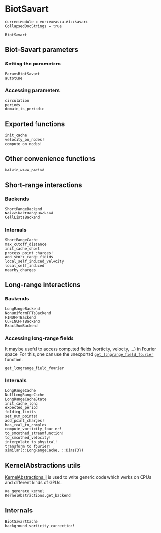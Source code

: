 # BiotSavart

```@meta
CurrentModule = VortexPasta.BiotSavart
CollapsedDocStrings = true
```

```@docs
BiotSavart
```

## Biot–Savart parameters

### Setting the parameters

```@docs
ParamsBiotSavart
autotune
```

### Accessing parameters

```@docs
circulation
periods
domain_is_periodic
```

## Exported functions

```@docs
init_cache
velocity_on_nodes!
compute_on_nodes!
```

## Other convenience functions

```@docs
kelvin_wave_period
```

## Short-range interactions

### Backends

```@docs
ShortRangeBackend
NaiveShortRangeBackend
CellListsBackend
```

### Internals

```@docs
ShortRangeCache
max_cutoff_distance
init_cache_short
process_point_charges!
add_short_range_fields!
local_self_induced_velocity
local_self_induced
nearby_charges
```

## Long-range interactions

### Backends

```@docs
LongRangeBackend
NonuniformFFTsBackend
FINUFFTBackend
CuFINUFFTBackend
ExactSumBackend
```

### Accessing long-range fields

It may be useful to access computed fields (vorticity, velocity, ...) in Fourier space.
For this, one can use the unexported [`get_longrange_field_fourier`](@ref) function.

```@docs
get_longrange_field_fourier
```

### Internals

```@docs
LongRangeCache
NullLongRangeCache
LongRangeCacheState
init_cache_long
expected_period
folding_limits
set_num_points!
add_point_charges!
has_real_to_complex
compute_vorticity_fourier!
to_smoothed_streamfunction!
to_smoothed_velocity!
interpolate_to_physical!
transform_to_fourier!
similar(::LongRangeCache, ::Dims{3})
```

## KernelAbstractions utils

[KernelAbstractions.jl](https://github.com/JuliaGPU/KernelAbstractions.jl) is
used to write generic code which works on CPUs and different kinds of GPUs.

```@docs
ka_generate_kernel
KernelAbstractions.get_backend
```

## Internals

```@docs
BiotSavartCache
background_vorticity_correction!
```
